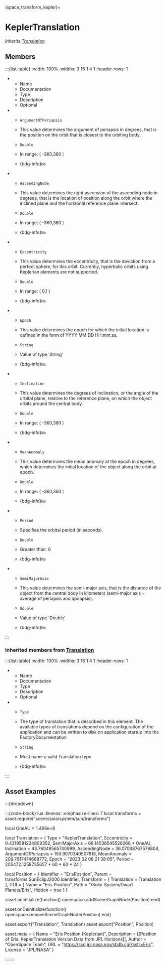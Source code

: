 



(space_transform_kepler)=
# KeplerTranslation

_Inherits [Translation](#core_transform_translation)_




## Members


:::{list-table}
:width: 100%
:widths: 3 16 1 4 1
:header-rows: 1
*   - Name
    - Documentation
    - Type
    - Description
    - Optional

*   - `ArgumentOfPeriapsis`
    - This value determines the argument of periapsis in degrees, that is the position on the orbit that is closest to the orbiting body.
    - `Double`
    
    - In range: ( -360,360 ) 
    
    - {bdg-info}`No`
    
*   - `AscendingNode`
    - This value determines the right ascension of the ascending node in degrees, that is the location of position along the orbit where the inclined plane and the horizonal reference plane intersect.
    - `Double`
    
    - In range: ( -360,360 ) 
    
    - {bdg-info}`No`
    
*   - `Eccentricity`
    - This value determines the eccentricity, that is the deviation from a perfect sphere, for this orbit. Currently, hyperbolic orbits using Keplerian elements are not supported.
    - `Double`
    
    - In range: ( 0,1 ) 
    
    - {bdg-info}`No`
    
*   - `Epoch`
    - This value determines the epoch for which the initial location is defined in the form of YYYY MM DD HH:mm:ss.
    - `String`
    
    - Value of type 'String' 
    
    - {bdg-info}`No`
    
*   - `Inclination`
    - This value determines the degrees of inclination, or the angle of the orbital plane, relative to the reference plane, on which the object orbits around the central body.
    - `Double`
    
    - In range: ( -360,360 ) 
    
    - {bdg-info}`No`
    
*   - `MeanAnomaly`
    - This value determines the mean anomaly at the epoch in degrees, which determines the initial location of the object along the orbit at epoch.
    - `Double`
    
    - In range: ( -360,360 ) 
    
    - {bdg-info}`No`
    
*   - `Period`
    - Specifies the orbital period (in seconds).
    - `Double`
    
    - Greater than: 0 
    
    - {bdg-info}`No`
    
*   - `SemiMajorAxis`
    - This value determines the semi-major axis, that is the distance of the object from the central body in kilometers (semi-major axis = average of periapsis and apoapsis).
    - `Double`
    
    - Value of type 'Double' 
    
    - {bdg-info}`No`
    
:::



### Inherited members from [Translation](#core_transform_translation)

:::{list-table}
:width: 100%
:widths: 3 16 1 4 1
:header-rows: 1
*   - Name
    - Documentation
    - Type
    - Description
    - Optional

*   - `Type`
    - The type of translation that is described in this element. The available types of translations depend on the configuration of the application and can be written to disk on application startup into the FactoryDocumentation
    - `String`
    
    - Must name a valid Translation type 
    
    - {bdg-info}`No`
    
:::






















## Asset Examples


:::{dropdown} 

:::{code-block} lua
:linenos:
:emphasize-lines: 7
local transforms = asset.require("scene/solarsystem/sun/transforms")


local OneAU = 1.496e+8

local Translation = {
  Type = "KeplerTranslation",
  Eccentricity = 0.4319581224809352,
  SemiMajorAxis = 68.14536545526268	 * OneAU,
  Inclination = 43.76049565740999,
  AscendingNode = 36.07068767579804,
  ArgumentOfPeriapsis = 150.9970340507818,
  MeanAnomaly = 208.7617474668772,
  Epoch = "2023 02 08 21:38:05",
  Period = 205472.1258735657 * 60 * 60 * 24
}

local Position = {
  Identifier = "ErisPosition",
  Parent = transforms.SunEclipJ2000.Identifier,
  Transform = {
    Translation = Translation
  },
  GUI = {
    Name = "Eris Position",
    Path = "/Solar System/Dwarf Planets/Eris",
    Hidden = true
  }
}


asset.onInitialize(function()
  openspace.addSceneGraphNode(Position)
end)

asset.onDeinitialize(function()
  openspace.removeSceneGraphNode(Position)
end)

asset.export("Translation", Translation)
asset.export("Position", Position)



asset.meta = {
  Name = "Eris Position (Keplerian)",
  Description = [[Position of Eris. KeplerTranslation Version Data from
    JPL Horizons]],
  Author = "OpenSpace Team",
  URL = "https://ssd.jpl.nasa.gov/sbdb.cgi?sstr=Eris",
  License = "JPL/NASA"
}

:::
:::


